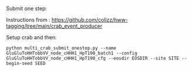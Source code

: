Submit one step:

Instructions from : https://github.com/colizz/hww-tagging/tree/main/crab_event_producer

Setup crab and then:
```
python multi_crab_submit_onestep.py --name GluGluToHHTobbVV_node_cHHH1_HpT190_batch1 --config GluGluToHHTobbVV_node_cHHH1_HpT190_cfg --eosdir EOSDIR --site SITE --begin-seed SEED
```
